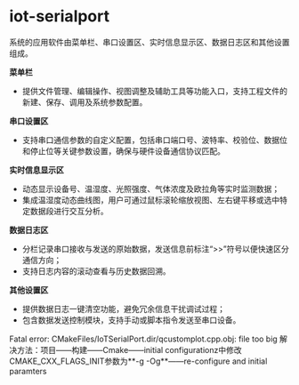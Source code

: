 # iot-serialport

系统的应用软件由菜单栏、串口设置区、实时信息显示区、数据日志区和其他设置组成。

‌**菜单栏**‌

- 提供文件管理、编辑操作、视图调整及辅助工具等功能入口，支持工程文件的新建、保存、调用及系统参数配置‌。

‌**串口设置区**‌

- 支持串口通信参数的自定义配置，包括串口端口号、波特率、校验位、数据位和停止位等关键参数设置，确保与硬件设备通信协议匹配‌。

‌**实时信息显示区**‌

- 动态显示设备号、温湿度、光照强度、气体浓度及欧拉角等实时监测数据‌；
- 集成温湿度动态曲线图，用户可通过鼠标滚轮缩放视图、左右键平移或选中特定数据段进行交互分析‌。

‌**数据日志区**‌

- 分栏记录串口接收与发送的原始数据，发送信息前标注“>>”符号以便快速区分通信方向‌；
- 支持日志内容的滚动查看与历史数据回溯‌。

‌**其他设置区**‌

- 提供数据日志一键清空功能，避免冗余信息干扰调试过程；
- 包含数据发送控制模块，支持手动或脚本指令发送至串口设备‌。



Fatal error: CMakeFiles/IoTSerialPort.dir/qcustomplot.cpp.obj: file too big
解决方法：项目——构建——Cmake——initial configurationz中修改CMAKE_CXX_FLAGS_INIT参数为**-g -Og**——re-configure and initial paramters

